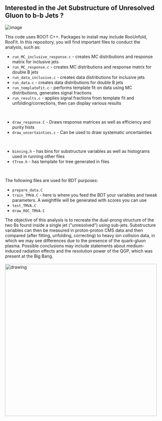Interested in the **Jet Substructure of Unresolved Gluon to b-b Jets** ?
-
![image](https://github.com/user-attachments/assets/e5b1cc4c-6a2b-4802-b069-77ae6a112f8e)

This code uses ROOT C++. Packages to install may include RooUnfold, RooFit. 
In this repository, you will find important files to conduct the analysis, such as:

- `run_MC_inclusive_response.c` - creates MC distributions and response matrix for inclusive jets
- `run_MC_response.c` - creates MC distributions and response matrix for double B jets
- `run_data_inclusive.c` - creates data distributions for inclusive jets
- `run_data.c` - creates data distributions for double B jets
- `run_templateFit.c` - performs template fit on data using MC distributions, generates signal fractions
- `run_results.c` - applies signal fractions from template fit and unfolding/corrections, then can display various results
<br />

- `draw_response.C` - Draws response matrices as well as efficiency and purity hists
- `draw_uncertainties.c` - Can be used to draw systematic uncertainties
<br />

- `binning.h` - has bins for substructure variables as well as histograms used in running other files
- `tTree.h` - has template for tree generated in files
<br />

The following files are used for BDT purposes:
- `prepare_data.C`
- `train_TMVA.C` - here is where you feed the BDT your variables and tweak parameters. A weightfile will be generated with scores you can use
- `test_TMVA.C`
- `draw_ROC_TMVA.C`

The objective of this analysis is to recreate the dual-prong structure of the two Bs found inside a single jet ("unresolved") using sub-jets. Substructure variables can then be measured in proton-proton CMS data and then compared (after fitting, unfolding, correcting) to heavy ion collision data, in which we may see differences due to the presence of the quark-gluon plasma. Possible conclusions may include statements about medium-induced radiation effects and the resolution power of the QGP, which was present at the Big Bang.
<br />
<br />
<img src="https://github.com/user-attachments/assets/722b1428-b335-46d0-bf3f-20e90a5c3075" alt="drawing" width="500"/>
